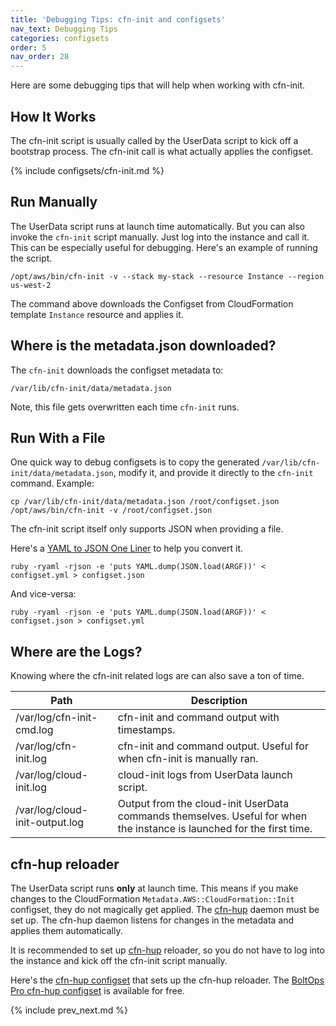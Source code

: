 ```yaml
---
title: 'Debugging Tips: cfn-init and configsets'
nav_text: Debugging Tips
categories: configsets
order: 5
nav_order: 28
---
```


Here are some debugging tips that will help when working with cfn-init.

## How It Works

The cfn-init script is usually called by the UserData script to kick off a bootstrap process.  The cfn-init call is what actually applies the configset.

{% include configsets/cfn-init.md %}

## Run Manually

The UserData script runs at launch time automatically.  But you can also invoke the `cfn-init` script manually. Just log into the instance and call it.  This can be especially useful for debugging. Here's an example of running the script.

    /opt/aws/bin/cfn-init -v --stack my-stack --resource Instance --region us-west-2

The command above downloads the Configset from CloudFormation template `Instance` resource and applies it.

## Where is the metadata.json downloaded?

The `cfn-init` downloads the configset metadata to:

    /var/lib/cfn-init/data/metadata.json

Note, this file gets overwritten each time `cfn-init` runs.

## Run With a File

One quick way to debug configsets is to copy the generated `/var/lib/cfn-init/data/metadata.json`, modify it, and provide it directly to the `cfn-init` command. Example:

    cp /var/lib/cfn-init/data/metadata.json /root/configset.json
    /opt/aws/bin/cfn-init -v /root/configset.json

The cfn-init script itself only supports JSON when providing a file.

Here's a [YAML to JSON One Liner](https://blog.boltops.com/2017/09/16/json-to-yaml-one-liner) to help you convert it.

    ruby -ryaml -rjson -e 'puts YAML.dump(JSON.load(ARGF))' < configset.yml > configset.json

And vice-versa:

    ruby -ryaml -rjson -e 'puts YAML.dump(JSON.load(ARGF))' < configset.json > configset.yml

## Where are the Logs?

Knowing where the cfn-init related logs are can also save a ton of time.

Path | Description
--- | ---
/var/log/cfn-init-cmd.log | cfn-init and command output with timestamps.
/var/log/cfn-init.log | cfn-init and command output. Useful for when cfn-init is manually ran.
/var/log/cloud-init.log | cloud-init logs from UserData launch script.
/var/log/cloud-init-output.log | Output from the cloud-init UserData commands themselves. Useful for when the instance is launched for the first time.

## cfn-hup reloader

The UserData script runs **only** at launch time.  This means if you make changes to the CloudFormation `Metadata.AWS::CloudFormation::Init` configset, they do not magically get applied.  The [cfn-hup](https://docs.aws.amazon.com/AWSCloudFormation/latest/UserGuide/cfn-hup.html) daemon must be set up. The cfn-hup daemon listens for changes in the metadata and applies them automatically.

It is recommended to set up [cfn-hup](https://docs.aws.amazon.com/AWSCloudFormation/latest/UserGuide/cfn-hup.html) reloader, so you do not have to log into the instance and kick off the cfn-init script manually.

Here's the [cfn-hup configset](https://github.com/boltopspro/cfn-hup/blob/master/lib/configset.yml) that sets up the cfn-hup reloader.  The [BoltOps Pro cfn-hup configset](https://github.com/boltopspro/cfn-hup) is available for free.

{% include prev_next.md %}
